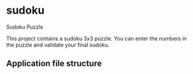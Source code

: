 # sudoku
Sudoku Puzzle 

This project contains a sudoku 3x3 puzzle. You can enter the numbers in the puzzle and validate your final sudoku.

## Application file structure
